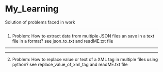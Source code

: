 # My_Learning
Solution of problems faced in work


************************************
1. Problem:
How to extract data from multiple JSON files an save in a text file in a format?
see json_to_txt and readME.txt file
************************************

************************************
2. Problem:
How to replace value or text of a XML tag in multiple files using python?
see replace_value_of_xml_tag and readME.txt file
